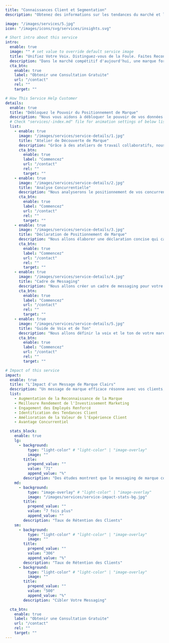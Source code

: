 ```yaml
---
title: "Connaissances Client et Segmentation"
description: "Obtenez des informations sur les tendances du marché et les opportunités potentielles pour prendre des décisions d'affaires."

image: "/images/services/5.jpg"
icon: "/images/icons/svg/services/insights.svg"

# Short intro about this service
intro:
  enable: true
  image: "" # set value to override default service image
  title: "Unifiez Votre Voix. Distinguez-vous de la Foule. Faites Reconnaître Votre Marque."
  description: "Dans le marché compétitif d'aujourd'hui, une marque forte est votre atout le plus précieux. Nous vous aidons à créer une stratégie de positionnement et de messaging claire et convaincante qui vous différencie de la concurrence et résonne profondément avec votre public cible."
  cta_btn:
    enable: true
    label: "Obtenir une Consultation Gratuite"
    url: "/contact"
    rel: ""
    target: ""

# How This Service Help Customer
details:
  enable: true
  title: "Débloquez le Pouvoir du Positionnement de Marque"
  description: "Nous vous aidons à débloquer le pouvoir de vos données clients pour en savoir plus sur qui sont vos clients, ce qui les motive et comment ils interagissent avec votre marque. Grâce à des analyses sophistiquées et des méthodes éprouvées"
  # Check "services/-index.md" file for animation settings of below list
  list:
    - enable: true
      image: "/images/services/service-details/1.jpg"
      title: "Atelier de Découverte de Marque"
      description: "Grâce à des ateliers de travail collaboratifs, nous allons découvrir les valeurs fondamentales de votre marque, votre public cible."
      cta_btn:
        enable: true
        label: "Commencez"
        url: "/contact"
        rel: ""
        target: ""
    - enable: true
      image: "/images/services/service-details/2.jpg"
      title: "Analyse Concurrentielle"
      description: "Nous analyserons le positionnement de vos concurrents pour différencier votre marque."
      cta_btn:
        enable: true
        label: "Commencez"
        url: "/contact"
        rel: ""
        target: ""
    - enable: true
      image: "/images/services/service-details/3.jpg"
      title: "Déclaration de Positionnement de Marque"
      description: "Nous allons élaborer une déclaration concise qui capture l'essence de votre marque."
      cta_btn:
        enable: true
        label: "Commencez"
        url: "/contact"
        rel: ""
        target: ""
    - enable: true
      image: "/images/services/service-details/4.jpg"
      title: "Cadre de Messaging"
      description: "Nous allons créer un cadre de messaging pour votre site web et vos réseaux sociaux."
      cta_btn:
        enable: true
        label: "Commencez"
        url: "/contact"
        rel: ""
        target: ""
    - enable: true
      image: "/images/services/service-details/5.jpg"
      title: "Guide de Voix et de Ton"
      description: "Nous allons définir la voix et le ton de votre marque, pour assurer que vos communications résonnent."
      cta_btn:
        enable: true
        label: "Commencez"
        url: "/contact"
        rel: ""
        target: ""

# Impact of this service
impact:
  enable: true
  title: "L'Impact d'un Message de Marque Clairs"
  description: "Un message de marque efficace résonne avec vos clients, établissant une confiance et des liens émotionnels. Il s'agit de parler leur langage et de comprendre leurs besoins."
  list:
    - Augmentation de la Reconnaissance de la Marque
    - Meilleure Rendement de l'Investissement Marketing
    - Engagement des Employés Renforcé
    - Identification des Tendances Client
    - Amélioration de la Valeur de l'Expérience Client
    - Avantage Concurrentiel

  stats_block:
    enable: true
    lg:
      - background:
          type: "light-color" # "light-color" | "image-overlay"
          image: ""
        title:
          prepend_value: ""
          value: "71"
          append_value: "%"
        description: "Des études montrent que le messaging de marque cohérent peut entraîner une augmentation de 71% de la reconnaissance de la marque."
    md:
      - background:
          type: "image-overlay" # "light-color" | "image-overlay"
          image: "/images/services/service-impact-stats-bg.jpg"
        title:
          prepend_value: ""
          value: "7 fois plus"
          append_value: ""
        description: "Taux de Rétention des Clients"
    sm:
      - background:
          type: "light-color" # "light-color" | "image-overlay"
          image: ""
        title:
          prepend_value: ""
          value: "306"
          append_value: "%"
        description: "Taux de Rétention des Clients"
      - background:
          type: "light-color" # "light-color" | "image-overlay"
          image: ""
        title:
          prepend_value: ""
          value: "500"
          append_value: "%"
        description: "Cibler Votre Messaging"

  cta_btn:
    enable: true
    label: "Obtenir une Consultation Gratuite"
    url: "/contact"
    rel: ""
    target: ""
---
```

